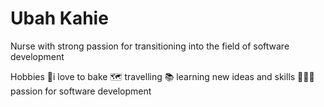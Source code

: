 <!DOCTYPE html>
<html lang="en">
  <head>
    <meta charset="UTF-8" />
    <meta name="viewport" content="width=device-width, initial-scale=1.0" />
    <title>UbahKahie</title>
  </head>
  <style>
    h1 {
        
    }
  </style>
  <body>
    <h1>Ubah Kahie</h1>
    <p>
      Nurse with strong passion for transitioning into the field of software
      development
    </p>
    <p>
      Hobbies 🍳i love to bake 🗺️ travelling 📚 learning new ideas and skills 👩🏾‍💻
      passion for software development
    </p>
  </body>
</html>
<!---
UbahKahie/UbahKahie is a ✨ special ✨ repository because its `README.md` (this file) appears on your GitHub profile.
You can click the Preview link to take a look at your changes.
--->
